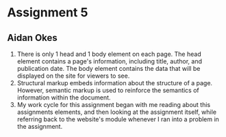 # Assignment 5
## Aidan Okes
1. There is only 1 head and 1 body element on each page. The head element contains a page's information, including title, author, and publication date. The body element contains the data that will be displayed on the site for viewers to see.
2. Structural markup embeds information about the structure of a page. However, semantic markup is used to reinforce the semantics of information within the document.
3. My work cycle for this assignment began with me reading about this assignments elements, and then looking at the assignment itself, while referring back to the website's module whenever I ran into a problem in the assignment.
